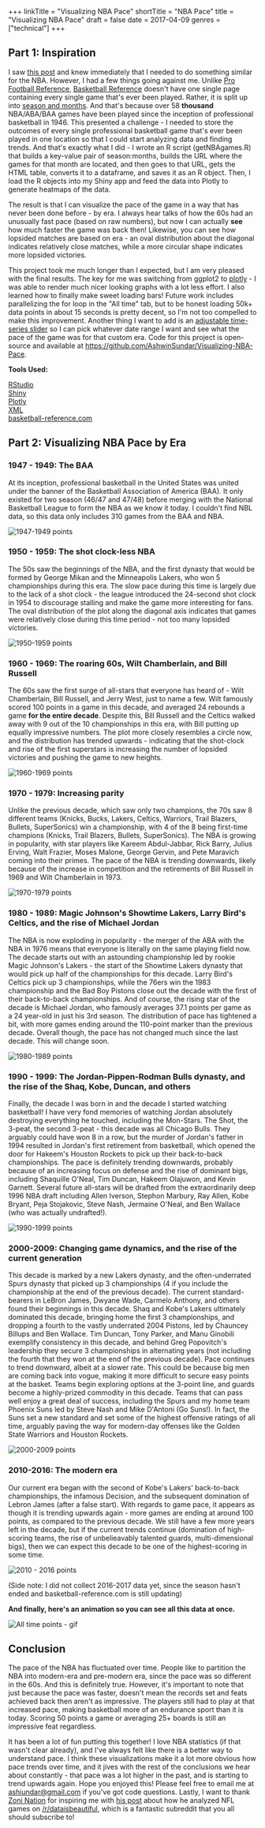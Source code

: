 +++
linkTitle = "Visualizing NBA Pace"
shortTitle = "NBA Pace"
title = "Visualizing NBA Pace"
draft = false
date = 2017-04-09
genres = ["technical"]
+++

## Part 1: Inspiration

I saw [this post](https://www.reddit.com/r/dataisbeautiful/comments/61rl0r/the_resulting_scores_of_15741_american_football/) and knew immediately that I needed to do something similar for the NBA. However, I had a few things going against me. Unlike [Pro Football Reference](http://www.pro-football-reference.com/boxscores/game-scores.htm), [Basketball Reference](http://www.basketball-reference.com) doesn't have one single page containing every single game that's ever been played. Rather, it is split up into [season and months](http://www.basketball-reference.com/leagues/). And that's because over 58 **thousand** NBA/ABA/BAA games have been played since the inception of professional basketball in 1946. This presented a challenge - I needed to store the outcomes of every single professional basketball game that's ever been played in one location so that I could start analyzing data and finding trends. And that's exactly what I did - I wrote an R script (getNBAgames.R) that builds a key-value pair of season:months, builds the URL where the games for that month are located, and then goes to that URL, gets the HTML table, converts it to a dataframe, and saves it as an R object. Then, I load the R objects into my Shiny app and feed the data into Plotly to generate heatmaps of the data.

The result is that I can visualize the pace of the game in a way that has never been done before - by era. I always hear talks of how the 60s had an unusually fast pace (based on raw numbers), but now I can actually <b>see</b> how much faster the game was back then! Likewise, you can see how lopsided matches are based on era - an oval distribution about the diagonal indicates relatively close matches, while a more circular shape indicates more lopsided victories.

This project took me much longer than I expected, but I am very pleased with the final results. The key for me was switching from ggplot2 to [plotly](https://plot.ly/) - I was able to render much nicer looking graphs with a lot less effort. I also learned how to finally make sweet loading bars! Future work includes parallelizing the for loop in the "All time" tab, but to be honest loading 50k+ data points in about 15 seconds is pretty decent, so I'm not too compelled to make this improvement. Another thing I want to add is an [adjustable time-series slider](http://www.htmlwidgets.org/showcase_dygraphs.html) so I can pick whatever date range I want and see what the pace of the game was for that custom era. Code for this project is open-source and available at https://github.com/AshwinSundar/Visualizing-NBA-Pace.

**Tools Used:**

[RStudio](https://www.rstudio.com/)  
[Shiny](https://www.rstudio.com/products/shiny/)  
[Plotly](https://plot.ly/)  
[XML](https://cran.r-project.org/web/packages/XML/index.html)  
[basketball-reference.com](http://www.basketball-reference.com/)

## Part 2: Visualizing NBA Pace by Era

### 1947 - 1949: The BAA

At its inception, professional basketball in the United States was united under the banner of the Basketball Association of America (BAA). It only existed for two season (46/47 and 47/48) before merging with the National Basketball League to form the NBA as we know it today. I couldn't find NBL data, so this data only includes 310 games from the BAA and NBA.

![1947-1949 points](19471949points.png)

### 1950 - 1959: The shot clock-less NBA

The 50s saw the beginnings of the NBA, and the first dynasty that would be formed by George Mikan and the Minneapolis Lakers, who won 5 championships during this era. The slow pace during this time is largely due to the lack of a shot clock - the league introduced the 24-second shot clock in 1954 to discourage stalling and make the game more interesting for fans. The oval distribution of the plot along the diagonal axis indicates that games were relatively close during this time period - not too many lopsided victories.

![1950-1959 points](19501959points.png)

### 1960 - 1969: The roaring 60s, Wilt Chamberlain, and Bill Russell

The 60s saw the first surge of all-stars that everyone has heard of - Wilt Chamberlain, Bill Russell, and Jerry West, just to name a few. Wilt famously scored 100 points in a game in this decade, and averaged 24 rebounds a game <b>for the entire decade</b>. Despite this, Bill Russell and the Celtics walked away with 9 out of the 10 championships in this era, with Bill putting up equally impressive numbers. The plot more closely resembles a circle now, and the distribution has trended upwards - indicating that the shot-clock and rise of the first superstars is increasing the number of lopsided victories and pushing the game to new heights.

![1960-1969 points](19601969points.png)

### 1970 - 1979: Increasing parity

Unlike the previous decade, which saw only two champions, the 70s saw 8 different teams (Knicks, Bucks, Lakers, Celtics, Warriors, Trail Blazers, Bullets, SuperSonics) win a championship, with 4 of the 8 being first-time champions (Knicks, Trail Blazers, Bullets, SuperSonics). The NBA is growing in popularity, with star players like Kareem Abdul-Jabbar, Rick Barry, Julius Erving, Walt Frazier, Moses Malone, George Gervin, and Pete Maravich coming into their primes. The pace of the NBA is trending downwards, likely because of the increase in competition and the retirements of Bill Russell in 1969 and Wilt Chamberlain in 1973.

![1970-1979 points](19701979points.png)

### 1980 - 1989: Magic Johnson's Showtime Lakers, Larry Bird's Celtics, and the rise of Michael Jordan

The NBA is now exploding in popularity - the merger of the ABA with the NBA in 1976 means that everyone is literally on the same playing field now. The decade starts out with an astounding championship led by rookie Magic Johnson's Lakers - the start of the Showtime Lakers dynasty that would pick up half of the championships for this decade. Larry Bird's Celtics pick up 3 championships, while the 76ers win the 1983 championship and the Bad Boy Pistons close out the decade with the first of their back-to-back championships. And of course, the rising star of the decade is Michael Jordan, who famously averages 37.1 points per game as a 24 year-old in just his 3rd season. The distribution of pace has tightened a bit, with more games ending around the 110-point marker than the previous decade. Overall though, the pace has not changed much since the last decade. This will change soon.

![1980-1989 points](19801989points.png)

### 1990 - 1999: The Jordan-Pippen-Rodman Bulls dynasty, and the rise of the Shaq, Kobe, Duncan, and others

Finally, the decade I was born in and the decade I started watching basketball! I have very fond memories of watching Jordan absolutely destroying everything he touched, including the Mon-Stars. The Shot, the 3-peat, the second 3-peat - this decade was all Chicago Bulls. They arguably could have won 8 in a row, but the murder of Jordan's father in 1994 resulted in Jordan's first retirement from basketball, which opened the door for Hakeem's Houston Rockets to pick up their back-to-back championships. The pace is definitely trending downwards, probably because of an increasing focus on defense and the rise of dominant bigs, including Shaquille O'Neal, Tim Duncan, Hakeem Olajuwon, and Kevin Garnett. Several future all-stars will be drafted from the extraordinarily deep 1996 NBA draft including Allen Iverson, Stephon Marbury, Ray Allen, Kobe Bryant, Peja Stojakovic, Steve Nash, Jermaine O'Neal, and Ben Wallace (who was actually undrafted!).

![1990-1999 points](19901999points.png)

### 2000-2009: Changing game dynamics, and the rise of the current generation

This decade is marked by a new Lakers dynasty, and the often-underrated Spurs dynasty that picked up 3 championships (4 if you include the championship at the end of the previous decade). The current standard-bearers in LeBron James, Dwyane Wade, Carmelo Anthony, and others found their beginnings in this decade. Shaq and Kobe's Lakers ultimately dominated this decade, bringing home the first 3 championships, and dropping a fourth to the vastly underrated 2004 Pistons, led by Chauncey Billups and Ben Wallace. Tim Duncan, Tony Parker, and Manu Ginobili exemplify consistency in this decade, and behind Greg Popovitch's leadership they secure 3 championships in alternating years (not including the fourth that they won at the end of the previous decade). Pace continues to trend downward, albeit at a slower rate. This could be because big men are coming back into vogue, making it more difficult to secure easy points at the basket. Teams begin exploring options at the 3-point line, and guards become a highly-prized commodity in this decade. Teams that can pass well enjoy a great deal of success, including the Spurs and my home team Phoenix Suns led by Steve Nash and Mike D'Antoni (Go Suns!). In fact, the Suns set a new standard and set some of the highest offensive ratings of all time, arguably paving the way for modern-day offenses like the Golden State Warriors and Houston Rockets.

![2000-2009 points](20002009points.png)

### 2010-2016: The modern era

Our current era began with the second of Kobe's Lakers' back-to-back championships, the infamous Decision, and the subsequent domination of Lebron James (after a false start). With regards to game pace, it appears as though it is trending upwards again - more games are ending at around 100 points, as compared to the previous decade. We still have a few more years left in the decade, but if the current trends continue (domination of high-scoring teams, the rise of unbelieavably talented guards, multi-dimensional bigs), then we can expect this decade to be one of the highest-scoring in some time.

![2010 - 2016 points](20102016points.png)

(Side note: I did not collect 2016-2017 data yet, since the season hasn't ended and
basketball-reference.com is still updating)

**And finally, here's an animation so you can see all this data at once.**

![All time points - gif](allTimeVideo.gif)

## Conclusion

The pace of the NBA has fluctuated over time. People like to partition the NBA into modern-era and pre-modern era, since the pace was so different in the 60s. And this is definitely true. However, it's important to note that just because the pace was faster, doesn't mean the records set and feats achieved back then aren't as impressive. The players still had to play at that increased pace, making basketball more of an endurance sport than it is today. Scoring 50 points a game or averaging 25+ boards is still an impressive feat regardless.

It has been a lot of fun putting this together! I love NBA statistics (if that wasn't clear already), and I've always felt like there is a better way to understand pace. I think these visualizations make it a lot more obvious how pace trends over time, and it jives with the rest of the conclusions we hear about constantly - that pace was a lot higher in the past, and is starting to trend upwards again. Hope you enjoyed this! Please feel free to email me at ashiundar@gmail.com if you've got code questions. Lastly, I want to thank <a href = 'https://github.com/zonination'>Zoni Nation</a> for inspiring me with <a href = 'https://www.reddit.com/r/dataisbeautiful/comments/61rl0r/the_resulting_scores_of_15741_american_football/'>his post</a> about how he analyzed NFL games on <a href = ' https://www.reddit.com/r/dataisbeautiful/ '>/r/dataisbeautiful</a>, which is a fantastic subreddit that you all should subscribe to!
